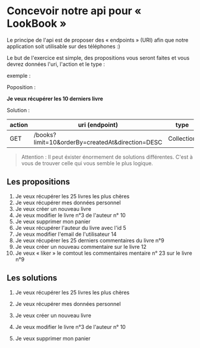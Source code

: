 # Concevoir notre api pour « LookBook »

Le principe de l'api est de proposer des « endpoints » (URI) afin que notre application soit utilisable sur des téléphones :)

Le but de l'exercice est simple, des propositions vous seront faites et vous devrez données l'uri, l'action et le type :

exemple :

Poposition :

**Je veux récupérer les 10 derniers livre**

Solution :

| action | uri (endpoint)                                   | type       |
| ------ | ------------------------------------------------ | ---------- |
| GET    | /books?limit=10&orderBy=createdAt&direction=DESC | Collection |

> Attention : Il peut éxister énormement de solutions différentes. C'est à vous de trouver celle qui vous semble le plus logique.

## Les propositions

1. Je veux récupérer les 25 livres les plus chères
2. Je veux récupérer mes données personnel
3. Je veux créer un nouveau livre
4. Je veux modifier le livre n°3 de l'auteur n° 10
5. Je veux supprimer mon panier
6. Je veux récupérer l'auteur du livre avec l'id 5
7. Je veux modifier l'email de l'utilisateur 14
8. Je veux récupérer les 25 derniers commentaires du livre n°9
9. Je veux créer un nouveau commentaire sur le livre 12
10. Je veux « liker » le comtout les commentaires mentaire n° 23 sur le livre n°9

## Les solutions

1. Je veux récupérer les 25 livres les plus chères

2. Je veux récupérer mes données personnel

3. Je veux créer un nouveau livre

4. Je veux modifier le livre n°3 de l'auteur n° 10

5. Je veux supprimer mon panier
